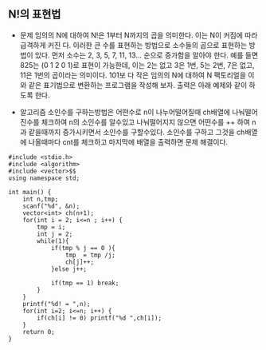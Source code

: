 ## N!의 표현법

* 문제 
임의의 N에 대하여 N!은 1부터 N까지의 곱을 의미한다. 이는 N이 커짐에 따라 급격하게 커진 다. 이러한 큰 수를 표현하는 방법으로 소수들의 곱으로 표현하는 방법이 있다. 먼저 소수는 2, 3, 5, 7, 11, 13... 순으로 증가함을 알아야 한다. 예를 들면 825는 (0 1 2 0 1)로 표현이 가능한데, 이는 2는 없고 3은 1번, 5는 2번, 7은 없고, 11은 1번의 곱이라는 의미이다. 101보 다 작은 임의의 N에 대하여 N 팩토리얼을 이와 같은 표기법으로 변환하는 프로그램을 작성해 보자. 출력은 아래 예제와 같이 하도록 한다.

* 알고리즘
소인수를 구하는방법은
어떤수로 n이 나누어떨어질때 ch배열에 나눠떨어진수를 체크하여 n의 소인수를 알수있고 나눠떨어지지 않으면 어떤수를 ++ 하여 n과 같을때까지 증가시키면서 소인수를 구할수있다. 
소인수를 구하고 그것을 ch배열에 나올때마다 cnt를 체크하고 
마지막에 배열을 출력하면 문제 해결이다.

```
#include <stdio.h>
#include <algorithm>
#include <vector>$$
using namespace std;

int main() {
    int n,tmp; 
    scanf("%d", &n);
    vector<int> ch(n+1);
    for(int i = 2; i<=n ; i++) {
        tmp = i;
        int j = 2;
        while(1){
            if(tmp % j == 0 ){
                tmp  = tmp /j;
                ch[j]++;
            }else j++;

            if(tmp == 1) break;
        }        
    }
    printf("%d! = ",n);
    for(int i=2; i<=n; i++) { 
        if(ch[i] != 0) printf("%d ",ch[i]);
    }
    return 0;
}
```
